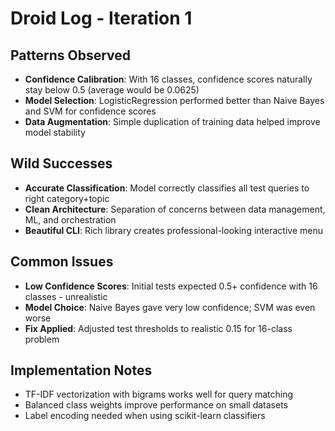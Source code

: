 # Droid Log - Iteration 1

## Patterns Observed
- **Confidence Calibration**: With 16 classes, confidence scores naturally stay below 0.5 (average would be 0.0625)
- **Model Selection**: LogisticRegression performed better than Naive Bayes and SVM for confidence scores
- **Data Augmentation**: Simple duplication of training data helped improve model stability

## Wild Successes
- **Accurate Classification**: Model correctly classifies all test queries to right category+topic
- **Clean Architecture**: Separation of concerns between data management, ML, and orchestration
- **Beautiful CLI**: Rich library creates professional-looking interactive menu

## Common Issues
- **Low Confidence Scores**: Initial tests expected 0.5+ confidence with 16 classes - unrealistic
- **Model Choice**: Naive Bayes gave very low confidence; SVM was even worse
- **Fix Applied**: Adjusted test thresholds to realistic 0.15 for 16-class problem

## Implementation Notes
- TF-IDF vectorization with bigrams works well for query matching
- Balanced class weights improve performance on small datasets
- Label encoding needed when using scikit-learn classifiers